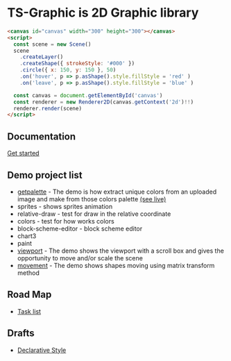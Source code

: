# TS-Graphic is 2D Graphic library

```html
<canvas id="canvas" width="300" height="300"></canvas>
<script>
  const scene = new Scene()
  scene
    .createLayer()
    .createShape({ strokeStyle: '#000' })
    .circle({ x: 150, y: 150 }, 50)
    .on('hover', p => p.asShape().style.fillStyle = 'red' )
    .on('leave', p => p.asShape().style.fillStyle = 'blue' )

  const canvas = document.getElementById('canvas')
  const renderer = new Renderer2D(canvas.getContext('2d')!!)
  renderer.render(scene)
</script>
```

## Documentation

[Get started](./docs/core/index.md)

## Demo project list

* [getpalette](./src/demo/getpalette/README.md) - The demo is how extract unique colors from an uploaded image and make from those colors palette [(see live)](https://getpalette.github.io/)
* sprites - shows sprites animation
* relative-draw - test for draw in the relative coordinate
* colors - test for how works colors
* block-scheme-editor - block scheme editor
* chart3
* paint
* [viewport](./src/demo/viewport/README.md) - The demo shows the viewport with a scroll box and gives the opportunity to move and/or scale the scene
* [movement](./src/demo/movement/README.md) - The demo shows shapes moving using matrix transform method

## Road Map  
* [Task list](tasks.todo)

## Drafts

* [Declarative Style](/docs/core/declarative-style.md)